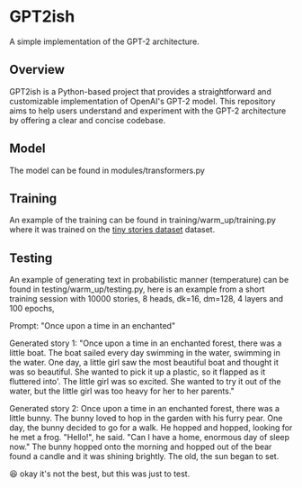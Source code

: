 # GPT2ish

A simple implementation of the GPT-2 architecture.

## Overview

GPT2ish is a Python-based project that provides a straightforward and customizable implementation of OpenAI's GPT-2 model. This repository aims to help users understand and experiment with the GPT-2 architecture by offering a clear and concise codebase.

## Model
The model can be found in modules/transformers.py

## Training
An example of the training can be found in training/warm_up/training.py where it was trained on the [tiny stories dataset](https://huggingface.co/datasets/roneneldan/TinyStories) dataset. 

## Testing
An example of generating text in probabilistic manner (temperature) can be found in testing/warm_up/testing.py, here is an example from a short training session with 10000 stories, 8 heads, dk=16, dm=128, 4 layers and 100 epochs,

Prompt: "Once upon a time in an enchanted"

Generated story 1: "Once upon a time in an enchanted forest, there was a little boat. The boat sailed every day swimming in the water, swimming in the water.
One day, a little girl saw the most beautiful boat and thought it was so beautiful. She wanted to pick it up a plastic, so it flapped as it fluttered into'.
The little girl was so excited. She wanted to try it out of the water, but the little girl was too heavy for her to her parents."

Generated story 2: Once upon a time in an enchanted forest, there was a little bunny. The bunny loved to hop in the garden with his furry pear. One day, the bunny decided to go for a walk. He hopped and hopped, looking for he met a frog.
"Hello!", he said. "Can I have a home, enormous day of sleep now."
The bunny hopped onto the morning and hopped out of the bear found a candle and it was shining brightly. The old, the sun began to set.

😆 okay it's not the best, but this was just to test.
